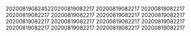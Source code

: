 2020081908245220200819082217
20200819082217
20200819082217
20200819082217
20200819082217
20200819082217
20200819082217
20200819082217
20200819082217
20200819082217
20200819082217
20200819082217
20200819082217
20200819082217
20200819082217
